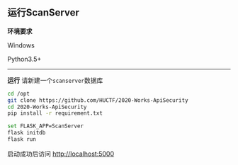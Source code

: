 ## 运行ScanServer

**环境要求**

Windows

Python3.5+

------------------
**运行**
请新建一个``scanserver``数据库

```bash
cd /opt
git clone https://github.com/HUCTF/2020-Works-ApiSecurity
cd 2020-Works-ApiSecurity
pip install -r requirement.txt

set FLASK_APP=ScanServer
flask initdb
flask run
```
启动成功后访问 <http://localhost:5000>
